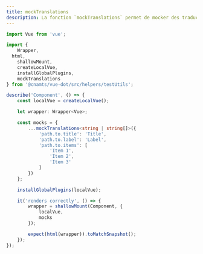 ```yaml
---
title: mockTranslations
description: La fonction `mockTranslations` permet de mocker des traductions spécifiques.
---
```


<doc-tabs>

<doc-tab-item label="Utilisation">

```ts
import Vue from 'vue';

import {
	Wrapper,
  html,
	shallowMount,
	createLocalVue,
	installGlobalPlugins,
	mockTranslations
} from '@cnamts/vue-dot/src/helpers/testUtils';

describe('Component', () => {
	const localVue = createLocalVue();

	let wrapper: Wrapper<Vue>;

	const mocks = {
		...mockTranslations<string | string[]>({
			'path.to.title': 'Title',
			'path.to.label': 'Label',
			'path.to.items': [
				'Item 1',
				'Item 2',
				'Item 3'
			]
		})
	};

	installGlobalPlugins(localVue);

	it('renders correctly', () => {
		wrapper = shallowMount(Component, {
			localVue,
			mocks
		});

		expect(html(wrapper)).toMatchSnapshot();
	});
});
```

</doc-tab-item>

<doc-tab-item label="API">
<doc-api name="unit-tests/mock-translations"></doc-api>
</doc-tab-item>

</doc-tabs>

